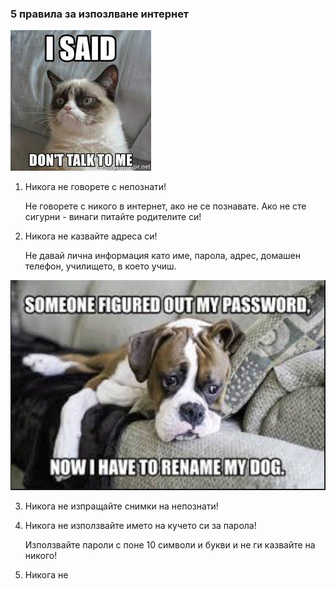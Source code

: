 ### 5 правила за изпозлване интернет

![Alt Text](/assets/dont_talk.jpeg)

1. Никога не говорете с непознати!

   Не говорете с никого в интернет, ако не се познавате. Ако не сте сигурни - винаги питайте родителите си!

2. Никога не казвайте адреса си!

   Не давай лична информация като име, парола, адрес, домашен телефон, училището, в което учиш.

![Alt Text](/assets/cyber-dogo.gif)

3. Никога не изпращайте снимки на непознати!

4. Никога не използвайте името на кучето си за парола!

   Използвайте пароли с поне 10 символи и букви и не ги казвайте на никого!

5. Никога не
